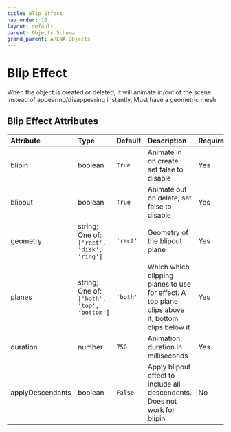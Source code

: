 ```yaml
---
title: Blip Effect
nav_order: 10
layout: default
parent: Objects Schema
grand_parent: ARENA Objects
---
```


<!--CAUTION: This file is autogenerated from https://github.com/arenaxr/arena-schemas. Changes made here may be overwritten.-->


Blip Effect
===========


When the object is created or deleted, it will animate in/out of the scene instead of appearing/disappearing instantly. Must have a geometric mesh.

Blip Effect Attributes
-----------------------

|Attribute|Type|Default|Description|Required|
| :--- | :--- | :--- | :--- | :--- |
|blipin|boolean|```True```|Animate in on create, set false to disable|Yes|
|blipout|boolean|```True```|Animate out on delete, set false to disable|Yes|
|geometry|string; One of: ```['rect', 'disk', 'ring']```|```'rect'```|Geometry of the blipout plane|Yes|
|planes|string; One of: ```['both', 'top', 'bottom']```|```'both'```|Which which clipping planes to use for effect. A top plane clips above it, bottom clips below it|Yes|
|duration|number|```750```|Animation duration in milliseconds|Yes|
|applyDescendants|boolean|```False```|Apply blipout effect to include all descendents. Does not work for blipin|No|
